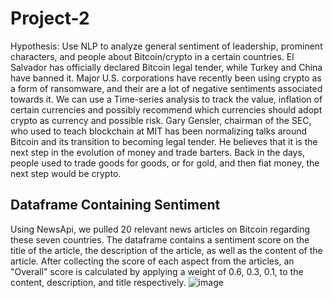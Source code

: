 # Project-2

Hypothesis: Use NLP to analyze general sentiment of leadership, prominent characters, and people about Bitcoin/crypto in a certain countries. El Salvador has officially declared Bitcoin legal tender, while Turkey and China have banned it. Major U.S. corporations have recently been using crypto as a form of ransomware, and their are a lot of negative sentiments associated towards it. We can use a Time-series analysis to track the value, inflation of certain currencies and possibly recommend which currencies should adopt crypto as currency and possible risk. Gary Gensler, chairman of the SEC, who used to teach blockchain at MIT has been normalizing talks around Bitcoin and its transition to becoming legal tender. He believes that it is the next step in the evolution of money and trade barters. Back in the days, people used to trade goods for goods, or for gold, and then fiat money, the next step would be crypto.


## Dataframe Containing Sentiment

Using NewsApi, we pulled 20 relevant news articles on Bitcoin regarding these seven countries. The dataframe contains a sentiment score on the title of the article,
the description of the article, as well as the content of the article. After collecting the score of each aspect from the articles, an "Overall" score is calculated by applying a weight of 0.6, 0.3, 0.1, to the content, description, and title respectively.
![image](https://user-images.githubusercontent.com/79224741/122848608-e7947580-d2d7-11eb-9dd4-0620af42aac6.png)
